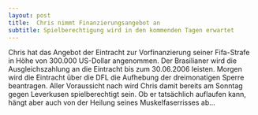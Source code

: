 ```yaml
---
layout: post
title:  Chris nimmt Finanzierungsangebot an
subtitle: Spielberechtigung wird in den kommenden Tagen erwartet
---
```


Chris hat das Angebot der Eintracht zur Vorfinanzierung seiner Fifa-Strafe in Höhe von 300.000 US-Dollar angenommen. Der Brasilianer wird die Ausgleichszahlung an die Eintracht bis zum 30.06.2006 leisten. Morgen wird die Eintracht über die DFL die Aufhebung der dreimonatigen Sperre beantragen. Aller Voraussicht nach wird Chris damit bereits am Sonntag gegen Leverkusen spielberechtigt sein. Ob er tatsächlich auflaufen kann, hängt aber auch von der Heilung seines Muskelfaserrisses ab...


